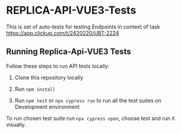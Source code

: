 # REPLICA-API-VUE3-Tests
This is set of auto-tests for testing Endpoints in context of task https://app.clickup.com/t/2420220/UBT-2224
## Running Replica-Api-VUE3 Tests

Follow these steps to run API tests locally:

1. Clone this repository locally

2. Run `npm install`

3. Run `npm test` or `npx cypress run` to run all the test suites on Development environment

To run chosen test suite run `npx cypress open`, choose test and run it visually.